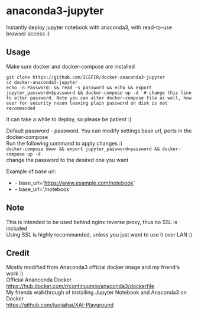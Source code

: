 # anaconda3-jupyter
Instantly deploy jupyter notebook with anaconda3, with read-to-use browser access :)  

## Usage  

Make sure docker and docker-compose are installed
```   
git clone https://github.com/ICEFIR/docker-anaconda3-jupyter  
cd docker-anaconda3-jupyter  
echo -n Password: && read -s password && echo && export jupyter_password=$password && docker-compose up -d  # change this line to alter password. Note you can alter docker-compose file as well, how ever for security reson leaving plain password on disk is not recommanded
```   

It can take a while to deploy, so please be patient :)   

Default password - password.
You can modify settings base url, ports in the docker-compose  
Run the following command to apply changes :)  
```docker-compose down && export jupyter_password=password && docker-compose up -d```     
change the password to the desired one you want  


Example of base url:   
  - \- base_url='https://www.example.com/notebook'
  - \- base_url='/notebook'   

## Note
This is intended to be used behind nginx reverse proxy, thus no SSL is included  
Using SSL is highly recommanded, unless you just want to use it over LAN :)


## Credit
Mostly modified from Anaconda3 official docker image and my friend's work :)  
Official Ananconda Docker  
  https://hub.docker.com/r/continuumio/anaconda3/dockerfile  
My friends walkthrough of installing Jupyter Notebook and Anaconda3 on Docker  
  https://github.com/luojiahai/XAI-Playground  
